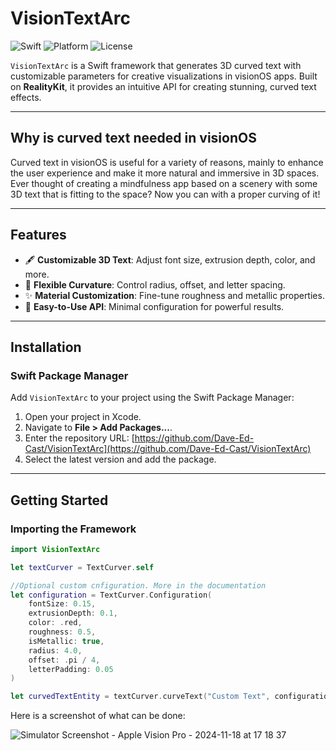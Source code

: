 # VisionTextArc

![Swift](https://img.shields.io/badge/Swift-6-blu) ![Platform](https://img.shields.io/badge/Platform-visionOS-red) ![License](https://img.shields.io/badge/License-GNU-green)

`VisionTextArc` is a Swift framework that generates 3D curved text with customizable parameters for creative visualizations in visionOS apps. Built on **RealityKit**, it provides an intuitive API for creating stunning, curved text effects.

---

## Why is curved text needed in visionOS
Curved text in visionOS is useful for a variety of reasons, mainly to enhance the user experience and make it more natural and immersive in 3D spaces. Ever thought of creating a mindfulness app based on a scenery with some 3D text that is fitting to the space? Now you can with a proper curving of it!

---

## Features

- 🖋️ **Customizable 3D Text**: Adjust font size, extrusion depth, color, and more.
- 🔄 **Flexible Curvature**: Control radius, offset, and letter spacing.
- ✨ **Material Customization**: Fine-tune roughness and metallic properties.
- 📐 **Easy-to-Use API**: Minimal configuration for powerful results.

---

## Installation

### Swift Package Manager

Add `VisionTextArc` to your project using the Swift Package Manager:

1. Open your project in Xcode.
2. Navigate to **File > Add Packages...**.
3. Enter the repository URL: [https://github.com/Dave-Ed-Cast/VisionTextArc](https://github.com/Dave-Ed-Cast/VisionTextArc)
4. Select the latest version and add the package.

---

## Getting Started

### Importing the Framework

```swift
import VisionTextArc

let textCurver = TextCurver.self

//Optional custom cnfiguration. More in the documentation
let configuration = TextCurver.Configuration(
    fontSize: 0.15,
    extrusionDepth: 0.1,
    color: .red,
    roughness: 0.5,
    isMetallic: true,
    radius: 4.0,
    offset: .pi / 4,
    letterPadding: 0.05
)

let curvedTextEntity = textCurver.curveText("Custom Text", configuration: configuration)
```

Here is a screenshot of what can be done:

![Simulator Screenshot - Apple Vision Pro - 2024-11-18 at 17 18 37](https://github.com/user-attachments/assets/157bc3ce-d082-4e95-ab96-40981d6bcb0a)


